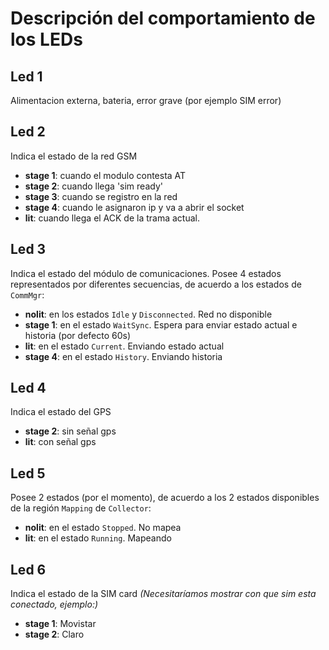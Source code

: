 # Descripción del comportamiento de los LEDs

## Led 1
Alimentacion externa, bateria, error grave (por ejemplo SIM error)

## Led 2
Indica el estado de la red GSM
- **stage 1**: cuando el modulo contesta AT
- **stage 2**: cuando llega 'sim ready'
- **stage 3**: cuando se registro en la red
- **stage 4**: cuando le asignaron ip y va a abrir el socket
- **lit**: cuando llega el ACK de la trama actual.

## Led 3
Indica el estado del módulo de comunicaciones.
Posee 4 estados representados por diferentes secuencias, de acuerdo a los estados de `CommMgr`:
- **nolit**: en los estados `Idle` y `Disconnected`. Red no disponible
- **stage 1**: en el estado `WaitSync`. Espera para enviar estado actual e historia (por defecto 60s)
- **lit**: en el estado `Current`. Enviando estado actual
- **stage 4**: en el estado `History`. Enviando historia

## Led 4
Indica el estado del GPS
- **stage 2**: sin señal gps
- **lit**: con señal gps

## Led 5
Posee 2 estados (por el momento), de acuerdo a los 2 estados disponibles de la región `Mapping` de `Collector`:
- **nolit**: en el estado `Stopped`. No mapea
- **lit**: en el estado `Running`. Mapeando

## Led 6
Indica el estado de la SIM card
*(Necesitaríamos mostrar con que sim esta conectado, ejemplo:)*
- **stage 1**: Movistar
- **stage 2**: Claro
